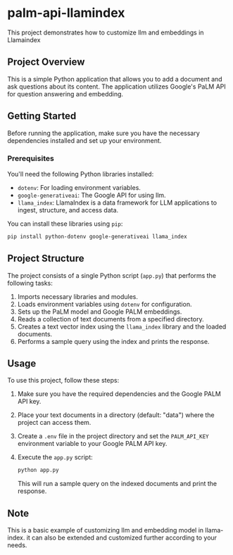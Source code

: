 # palm-api-llamindex
This project demonstrates how to customize llm and embeddings in Llamaindex

## Project Overview
This is a simple Python application that allows you to add a document and ask questions about its content. The application utilizes Google's PaLM API for question answering and embedding.

## Getting Started

Before running the application, make sure you have the necessary dependencies installed and set up your environment.

### Prerequisites

You'll need the following Python libraries installed:

- `dotenv`: For loading environment variables.
- `google-generativeai`: The Google API for using llm.
- `llama_index`: LlamaIndex is a data framework for LLM applications to ingest, structure, and access data.

You can install these libraries using `pip`:

```bash
pip install python-dotenv google-generativeai llama_index
```

## Project Structure
The project consists of a single Python script (`app.py`) that performs the following tasks:

1. Imports necessary libraries and modules.
2. Loads environment variables using `dotenv` for configuration.
3. Sets up the PaLM model and Google PALM embeddings.
4. Reads a collection of text documents from a specified directory.
5. Creates a text vector index using the `llama_index` library and the loaded documents.
6. Performs a sample query using the index and prints the response.

## Usage
To use this project, follow these steps:

1. Make sure you have the required dependencies and the Google PALM API key.

2. Place your text documents in a directory (default: "data") where the project can access them.

3. Create a `.env` file in the project directory and set the `PALM_API_KEY` environment variable to your Google PALM API key.

4. Execute the `app.py` script:

   ```bash
   python app.py
   ```
   
   This will run a sample query on the indexed documents and print the response.

## Note

This is a basic example of customizing llm and embedding model in llama-index. it can also be extended and customized further according to your needs.
